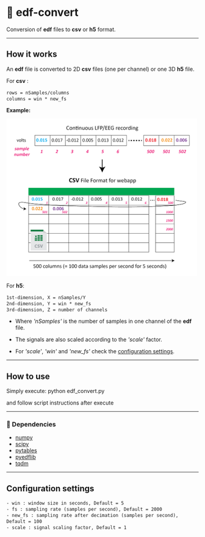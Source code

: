 # :page_facing_up: edf-convert
Conversion of **edf** files to **csv** or **h5** format.

---
## How it works
An **edf** file is converted to 2D **csv** files (one per channel) or one 3D **h5** file.

For **csv** : 

    rows = nSamples/columns
    columns = win * new_fs
    
**Example:**

<img src="imgs/data-format.png" width="500">
        
For **h5**:

    1st-dimension, X = nSamples/Y
    2nd-dimension, Y = win * new_fs
    3rd-dimension, Z = number of channels
    
- Where *'nSamples'* is the number of samples in one channel of the **edf** file.

- The signals are also scaled according to the *'scale'* factor.

- For *'scale'*, *'win'* and *'new_fs'* check the [configuration settings](#configuration-settings).
        
---
## How to use
Simply execute:
    python edf_convert.py
    
and follow script instructions after execute 

---
### :snake: Dependencies

- [numpy](https://numpy.org/)
- [scipy](https://www.scipy.org/)
- [pytables](https://www.pytables.org/)
- [pyedflib](https://pyedflib.readthedocs.io/en/latest/)
- [tqdm](https://github.com/tqdm/tqdm)

---
## Configuration settings

    - win : window size in seconds, Default = 5
    - fs : sampling rate (samples per second), Default = 2000
    - new_fs : sampling rate after decimation (samples per second), Default = 100
    - scale : signal scaling factor, Default = 1

